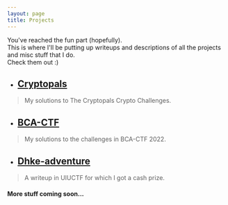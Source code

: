 ```yaml
---
layout: page
title: Projects
---
```


You've reached the fun part (hopefully).  
This is where I'll be putting up writeups and descriptions of all the projects and misc stuff that I do.  
Check them out :)  

- ##  [Cryptopals](Cryptopals/Cryptopals.md)

> My solutions to The Cryptopals Crypto Challenges.

- ##  [BCA-CTF](bcactf_2022.md)

> My solutions to the challenges in BCA-CTF 2022.


- ## [Dhke-adventure](dhke-adventure.md)

>A writeup in UIUCTF for which I got a cash prize.

#### More stuff coming soon...
